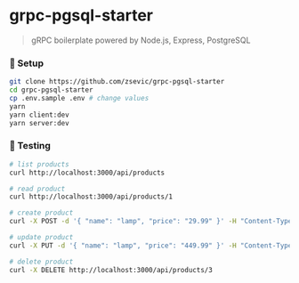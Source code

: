 # grpc-pgsql-starter

> gRPC boilerplate powered by Node.js, Express, PostgreSQL

### :wrench: Setup

```bash
git clone https://github.com/zsevic/grpc-pgsql-starter
cd grpc-pgsql-starter
cp .env.sample .env # change values
yarn
yarn client:dev
yarn server:dev
```

### :rotating_light: Testing

```bash
# list products
curl http://localhost:3000/api/products

# read product
curl http://localhost:3000/api/products/1

# create product
curl -X POST -d '{ "name": "lamp", "price": "29.99" }' -H "Content-Type: application/json" http://localhost:3000/api/products

# update product
curl -X PUT -d '{ "name": "lamp", "price": "449.99" }' -H "Content-Type: application/json" http://localhost:3000/api/products/3

# delete product
curl -X DELETE http://localhost:3000/api/products/3
```
